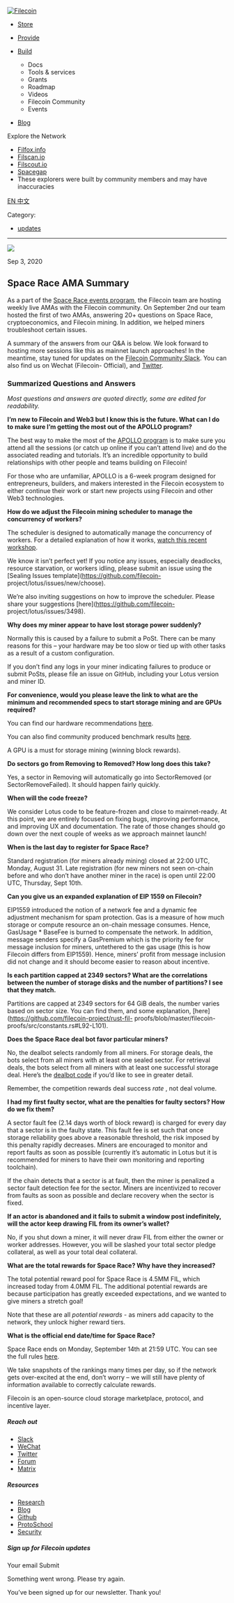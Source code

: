 [ ![Filecoin](../../../images/filecoin-logo.svg) ](../../../)

  * [Store](../../../store/)
  * [Provide](../../../provide/)
  * [Build](../../../build/)

    * Docs
    * Tools & services
    * Grants
    * Roadmap
    * Videos
    * Filecoin Community
    * Events

  * [Blog](../../../blog/)

Explore the Network

  * [Filfox.info](https://filfox.info/en)
  * [Filscan.io](https://filscan.io/#/tipset/chain)
  * [Filscout.io](https://filscout.io/en/)
  * [Spacegap](https://spacegap.github.io)
  * These explorers were built by community members and may have inaccuracies

[ EN ](../../../en) [ 中文 ](../../../zh-cn)

Category:

  * [updates](../../../blog/updates)

  *   *   * 

![](../../../images/icons/social/share.svg)

Sep 3, 2020  

## Space Race AMA Summary

As a part of the [Space Race events
program](https://spacerace.filecoin.io/events), the Filecoin team are hosting
weekly live AMAs with the Filecoin community. On September 2nd our team hosted
the first of two AMAs, answering 20+ questions on Space Race, cryptoeconomics,
and Filecoin mining. In addition, we helped miners troubleshoot certain
issues.

A summary of the answers from our Q&A is below. We look forward to hosting
more sessions like this as mainnet launch approaches! In the meantime, stay
tuned for updates on the [Filecoin Community
Slack](https://filecoin.io/slack). You can also find us on Wechat (Filecoin-
Official), and [Twitter](https://twitter.com/Filecoin).

### Summarized Questions and Answers

_Most questions and answers are quoted directly, some are edited for
readability._

**I’m new to Filecoin and Web3 but I know this is the future. What can I do to
make sure I’m getting the most out of the APOLLO program?**

The best way to make the most of the [APOLLO
program](https://gitcoin.co/hackathon/filecoin/onboard) is to make sure you
attend all the sessions (or catch up online if you can’t attend live) and do
the associated reading and tutorials. It’s an incredible opportunity to build
relationships with other people and teams building on Filecoin!

For those who are unfamiliar, APOLLO is a 6-week program designed for
entrepreneurs, builders, and makers interested in the Filecoin ecosystem to
either continue their work or start new projects using Filecoin and other Web3
technologies.

**How do we adjust the Filecoin mining scheduler to manage the concurrency of
workers?**

The scheduler is designed to automatically manage the concurrency of workers.
For a detailed explanation of how it works, [watch this recent
workshop](https://youtu.be/rwz8XIs6miE).

We know it isn’t perfect yet! If you notice any issues, especially deadlocks,
resource starvation, or workers idling, please submit an issue using the
[Sealing Issues template](https://github.com/filecoin-
project/lotus/issues/new/choose).

We’re also inviting suggestions on how to improve the scheduler. Please share
your suggestions [here](https://github.com/filecoin-
project/lotus/issues/3498).

**Why does my miner appear to have lost storage power suddenly?**

Normally this is caused by a failure to submit a PoSt. There can be many
reasons for this – your hardware may be too slow or tied up with other tasks
as a result of a custom configuration.

If you don’t find any logs in your miner indicating failures to produce or
submit PoSts, please file an issue on GitHub, including your Lotus version and
miner ID.

**For convenience, would you please leave the link to what are the minimum and
recommended specs to start storage mining and are GPUs required?**

You can find our hardware recommendations
[here](https://docs.filecoin.io/mine/#hardware-recommendations).

You can also find community produced benchmark results
[here](https://github.com/filecoin-project/benchmarks).

A GPU is a must for storage mining (winning block rewards).

**Do sectors go from Removing to Removed? How long does this take?**

Yes, a sector in Removing will automatically go into SectorRemoved (or
SectorRemoveFailed). It should happen fairly quickly.

**When will the code freeze?**

We consider Lotus code to be feature-frozen and close to mainnet-ready. At
this point, we are entirely focused on fixing bugs, improving performance, and
improving UX and documentation. The rate of those changes should go down over
the next couple of weeks as we approach mainnet launch!

**When is the last day to register for Space Race?**

Standard registration (for miners already mining) closed at 22:00 UTC, Monday,
August 31. Late registration (for new miners not seen on-chain before and who
don’t have another miner in the race) is open until 22:00 UTC, Thursday, Sept
10th.

**Can you give us an expanded explanation of EIP 1559 on Filecoin?**

EIP1559 introduced the notion of a network fee and a dynamic fee adjustment
mechanism for spam protection. Gas is a measure of how much storage or compute
resource an on-chain message consumes. Hence, GasUsage * BaseFee is burned to
compensate the network. In addition, message senders specify a GasPremium
which is the priority fee for message inclusion for miners, untethered to the
gas usage (this is how Filecoin differs from EIP1559). Hence, miners’ profit
from message inclusion did not change and it should become easier to reason
about incentive.

**Is each partition capped at 2349 sectors? What are the correlations between
the number of storage disks and the number of partitions? I see that they
match.**

Partitions are capped at 2349 sectors for 64 GiB deals, the number varies
based on sector size. You can find them, and some explanation,
[here](https://github.com/filecoin-project/rust-fil-
proofs/blob/master/filecoin-proofs/src/constants.rs#L92-L101).

**Does the Space Race deal bot favor particular miners?**

No, the dealbot selects randomly from all miners. For storage deals, the bots
select from all miners with at least one sealed sector. For retrieval deals,
the bots select from all miners with at least one successful storage deal.
Here’s the [dealbot code](https://github.com/Digital-MOB-Filecoin/QABot) if
you’d like to see in greater detail.

Remember, the competition rewards deal success _rate_ , not deal volume.

**I had my first faulty sector, what are the penalties for faulty sectors? How
do we fix them?**

A sector fault fee (2.14 days worth of block reward) is charged for every day
that a sector is in the faulty state. This fault fee is set such that once
storage reliability goes above a reasonable threshold, the risk imposed by
this penalty rapidly decreases. Miners are encouraged to monitor and report
faults as soon as possible (currently it’s automatic in Lotus but it is
recommended for miners to have their own monitoring and reporting toolchain).

If the chain detects that a sector is at fault, then the miner is penalized a
sector fault detection fee for the sector. Miners are incentivized to recover
from faults as soon as possible and declare recovery when the sector is fixed.

**If an actor is abandoned and it fails to submit a window post indefinitely,
will the actor keep drawing FIL from its owner’s wallet?**

No, if you shut down a miner, it will never draw FIL from either the owner or
worker addresses. However, you will be slashed your total sector pledge
collateral, as well as your total deal collateral.

**What are the total rewards for Space Race? Why have they increased?**

The total potential reward pool for Space Race is 4.5MM FIL, which increased
today from 4.0MM FIL. The additional potential rewards are because
participation has greatly exceeded expectations, and we wanted to give miners
a stretch goal!

Note that these are all _potential rewards_ \- as miners add capacity to the
network, they unlock higher reward tiers.

**What is the official end date/time for Space Race?**

Space Race ends on Monday, September 14th at 21:59 UTC. You can see the full
rules [here](https://docs.filecoin.io/mine/spacerace/#how-do-i-participate).

We take snapshots of the rankings many times per day, so if the network gets
over-excited at the end, don’t worry – we will still have plenty of
information available to correctly calculate rewards.

Filecoin is an open-source cloud storage marketplace, protocol, and incentive
layer.

##### Reach out

  * [Slack ](https://filecoin.io/slack)
  * [WeChat  ](https://weixin.qq.com/r/1xz54Y-EctINrcuC90nF)
  * [Twitter ](https://twitter.com/Filecoin)
  * [Forum ](https://github.com/filecoin-project/community#forums)
  * [Matrix ](https://riot.im/app/#/group/+filecoin:matrix.org)

##### Resources

  * [Research](https://research.filecoin.io/)
  * [Blog](https://filecoin.io/blog/)
  * [Github](https://github.com/filecoin-project)
  * [ProtoSchool](https://proto.school/course/filecoin)
  * [Security](https://security.filecoin.io/)

##### Sign up for Filecoin updates

Your email Submit

Something went wrong. Please try again.

You’ve been signed up for our newsletter. Thank you!

